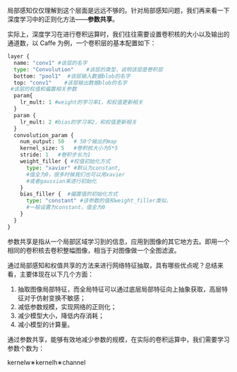 局部感知仅仅理解到这个层面是远远不够的。针对局部感知问题，我们再来看一下深度学习中的正则化方法——**参数共享**。

实际上，深度学习在进行卷积运算时，我们往往需要设置卷积核的大小以及输出的通道数，以 Caffe 为例，一个卷积层的基本配置如下：

```python
layer {
  name: "conv1" #该层的名字
  type: "Convolution"    #该层的类型，说明该层是卷积层
  bottom: "pool1"  #该层输入数据blob的名字
  top: "conv1"    #该层输出数据blob的名字
 #该层的权值和偏置相关参数
  param{
    lr_mult: 1 #weight的学习率1，和权值更新相关
  }
  param {
    lr_mult: 2 #bias的学习率2，和权值更新相关
  }
  convolution_param {
    num_output: 50   # 50个输出的map
    kernel_size: 5   #卷积核大小为5*5
    stride: 1   #卷积步长为1
    weight_filler { #权值初始化方式
      type: "xavier" #默认为constant,
      #值全为0，很多时候我们也可以用xavier
      #或者gaussian来进行初始化
    }
    bias_filler {  #偏置值的初始化方式
      type: "constant" #该参数的值和weight_filler类似，
      #一般设置为constant，值全为0
    }
  }
}
```

参数共享是指从一个局部区域学习到的信息，应用到图像的其它地方去。即用一个相同的卷积核去卷积整幅图像，相当于对图像做一个全图滤波。



通过局部感知和权值共享的方法来进行网络特征抽取，具有哪些优点呢？总结来看，主要体现在以下几个方面：

1. 抽取图像局部特征，而全局特征可以通过底层局部特征向上抽象获取，高层特征对于仿射变换不敏感；
2. 减低参数规模，实现网络的正则化；
3. 减少模型大小，降低内存消耗；
4. 减小模型的计算量。

通过参数共享，能够有效地减少参数的规模，在实际的卷积运算中，我们需要学习参数个数为：

kernelw∗kernelh∗channel